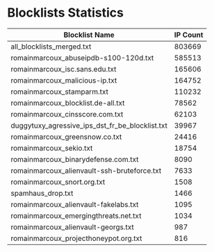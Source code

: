 # Blocklists Statistics
| Blocklist Name | IP Count |
|----|----|
| all_blocklists_merged.txt | 803669 |
| romainmarcoux_abuseipdb-s100-120d.txt | 585513 |
| romainmarcoux_isc.sans.edu.txt | 165606 |
| romainmarcoux_malicious-ip.txt | 164752 |
| romainmarcoux_stamparm.txt | 110232 |
| romainmarcoux_blocklist.de-all.txt | 78562 |
| romainmarcoux_cinsscore.com.txt | 62103 |
| duggytuxy_agressive_ips_dst_fr_be_blocklist.txt | 39967 |
| romainmarcoux_greensnow.co.txt | 24416 |
| romainmarcoux_sekio.txt | 18754 |
| romainmarcoux_binarydefense.com.txt | 8090 |
| romainmarcoux_alienvault-ssh-bruteforce.txt | 7633 |
| romainmarcoux_snort.org.txt | 1508 |
| spamhaus_drop.txt | 1466 |
| romainmarcoux_alienvault-fakelabs.txt | 1095 |
| romainmarcoux_emergingthreats.net.txt | 1034 |
| romainmarcoux_alienvault-georgs.txt | 987 |
| romainmarcoux_projecthoneypot.org.txt | 816 |
